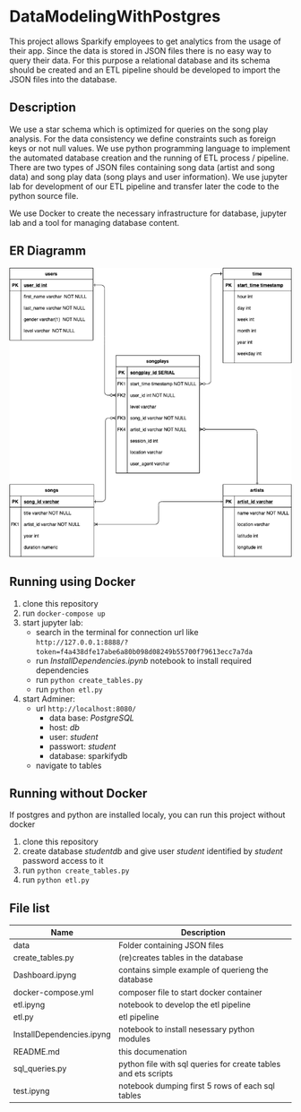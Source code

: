 # DataModelingWithPostgres

This project allows Sparkify employees to get analytics from the usage of their app. Since the data is stored in JSON files there is no easy way to query their data.
For this purpose a relational database and its schema should be created and an ETL pipeline should be developed to import the JSON files into the database.

## Description

We use a star schema which is optimized for queries on the song play analysis. For the data consistency we define constraints such as foreign keys or not null values. We use python programming language to implement the automated database creation and the running of ETL process / pipeline. There are two types of JSON files containing song data (artist and song data) and song play data (song plays and user information). We use jupyter lab for development of our ETL pipeline and transfer later the code to the python source file.

We use Docker to create the necessary infrastructure for database, jupyter lab and a tool for managing database content. 

## ER Diagramm

![ER Diagramm](https://github.com/euweb/DataModelingWithPostgres/blob/main/DataModelingWithPostgres.png?raw=true)
 
## Running using Docker

1. clone this repository
2. run `docker-compose up`
3. start jupyter lab:
    - search in the terminal for connection url like `http://127.0.0.1:8888/?token=f4a438dfe17abe6a80b098d08249b55700f79613ecc7a7da`
    - run _InstallDependencies.ipynb_ notebook to install required dependencies
    - run `python create_tables.py`
    - run `python etl.py`
4. start Adminer:
    - url `http://localhost:8080/`
        - data base: _PostgreSQL_
        - host: _db_
        - user: _student_
        - passwort: _student_
        - database: sparkifydb
    - navigate to tables

## Running without Docker

If postgres and python are installed localy, you can run this project without docker

1. clone this repository
2. create database _studentdb_ and give user _student_ identified by _student_ password access to it
3. run `python create_tables.py`
4. run `python etl.py`

## File list

| Name                      	| Description                                                    	|
|---------------------------	|----------------------------------------------------------------	|
| data                      	| Folder containing JSON files                                   	|
| create_tables.py          	| (re)creates tables in the database                             	|
| Dashboard.ipyng           	| contains simple example of querieng the database               	|
| docker-compose.yml        	| composer file to start docker container                        	|
| etl.ipyng                 	| notebook to develop the etl pipeline                           	|
| etl.py                    	| etl pipeline                                                   	|
| InstallDependencies.ipyng 	| notebook to install nesessary python modules                   	|
| README.md                 	| this documenation                                              	|
| sql_queries.py            	| python file with sql queries for create tables and ets scripts 	|
| test.ipyng                	| notebook dumping first 5 rows of each sql tables               	|

